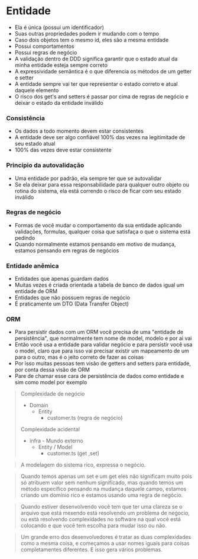 # Entidade
- Ela é única (possui um identificador)
- Suas outras propriedades podem ir mudando com o tempo
- Caso dois objetos tem o mesmo id, eles são a mesma entidade
- Possui comportamentos
- Possui regras de negócio
- A validação dentro de DDD significa garantir que o estado atual da minha entidade esteja sempre correto
- A expressividade semântica é o que diferencia os métodos de um getter e setter
- A entidade sempre vai ter que representar o estado correto e atual daquele elemento
- O risco dos get's and setters é passar por cima de regras de negócio e deixar o estado da entidade inválido

### Consistência
- Os dados a todo momento devem estar consistentes
- A entidade deve ser algo confiável 100% das vezes na legitimitade de seu estado atual
- 100% das vezes deve estar consistente

### Princípio da autovalidação
- Uma entidade por padrão, ela sempre ter que se autovalidar
- Se ela deixar para essa responsabilidade para qualquer outro objeto ou rotina do sistema, ela está correndo o risco de ficar com seu estado inválido

### Regras de negócio
- Formas de você mudar o comportamento da sua entidade aplicando validações, formulas, qualquer coisa
que satisfaça o que o sistema está pedindo
- Quando normalmente estamos pensando em motivo de mudança, estamos pensando em regras de negócios

### Entidade anêmica
- Entidades que apenas guardam dados
- Muitas vezes é criada orientada a tabela de banco de dados igual um entidade de ORM
- Entidades que não possuem regras de negócio
- É praticamente um DTO (Data Transfer Object)

### ORM
- Para persistir dados com um ORM você precisa de uma "entidade de persistência", que normalmente tem nome de model, modelo e por ai vai
- Então você usa a entidade para validar negócio e para persistir você usa o model, claro que para isso vai precisar existir um mapeamento de um para o outro, mas é o jeito correto de fazer as coisas
- Por isso muitas pessoas tem visão de getters and setters para entidade, por conta dessa visão de ORM
- Pare de chamar esse cara de persistência de dados como entidade e sim como model por exemplo

>Complexidade de negócio
>- Domain
>   - Entity
>       - customer.ts (regra de negócio)
>
>Complexidade acidental
>- infra - Mundo externo
>   - Entity / Model
>       - customer.ts (get ,set)

>A modelagem do sistema rico, expressa o negócio.

>Quando temos apenas um set e um get eles não significam muito pois só atribuem valor sem nenhum significado, mas quando temos um método específico pensando na mudança daquele campo, estamos criando um domínio rico e estamos    usando uma regra de negócio.

>Quando estiver desenvolvendo você tem que ter uma clareza se o arquivo que está mexendo está resolvendo um problema de neǵocio, ou está resolvendo complexidades no software na qual você está colocando e que você tem escolha para mudar isso ou não.

>Um grande erro dos desenvolvedores é tratar as duas complexidades como a mesma coisa, e começamos a usar nomes iguais para coisas completamentes diferentes. E isso gera vários problemas.